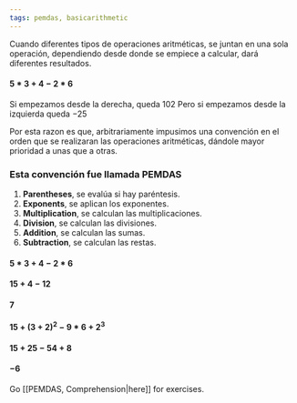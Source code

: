 ```yaml
---
tags: pemdas, basicarithmetic
---
```


Cuando diferentes tipos de operaciones aritméticas, se juntan en una sola operación, dependiendo desde donde se empiece a calcular, dará diferentes resultados.

#### $5*3+4-2*6$ 

Si empezamos desde la derecha, queda $102$
Pero si empezamos desde la izquierda queda $-25$

Por esta razon es que, arbitrariamente impusimos una convención en el orden que se realizaran las operaciones aritméticas, dándole mayor prioridad a unas que a otras.

### Esta convención fue llamada **PEMDAS**

1. **Parentheses**, se evalúa si hay paréntesis.
2. **Exponents**, se aplican los exponentes.
3. **Multiplication**, se calculan las multiplicaciones.
4. **Division**, se calculan las divisiones.
5. **Addition**, se calculan las sumas.
6. **Subtraction**, se calculan las restas.

#### $5*3+4-2*6$ 
#### $15 + 4 - 12$
#### $7$

#### $15+(3+2)^2-9*6+2^3$
#### $15 + 25 - 54 + 8$
#### $-6$

Go [[PEMDAS, Comprehension|here]] for exercises.

